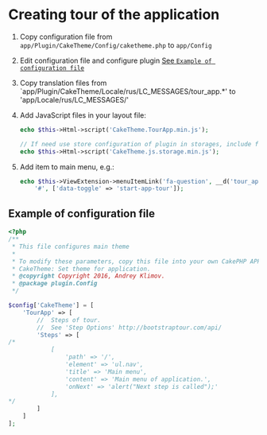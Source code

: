 # Creating tour of the application

1. Copy configuration file from `app/Plugin/CakeTheme/Config/caketheme.php` to `app/Config`
2. Edit configuration file and configure plugin [See `Example of configuration file`](#example-of-configuration-file)
3. Copy translation files from `app/Plugin/CakeTheme/Locale/rus/LC_MESSAGES/tour_app.*' to 'app/Locale/rus/LC_MESSAGES/'
4. Add JavaScript files in your layout file:

   ```php
   echo $this->Html->script('CakeTheme.TourApp.min.js');

   // If need use store configuration of plugin in storages, include file:
   echo $this->Html->script('CakeTheme.js.storage.min.js');
   ```

5. Add item to main menu, e.g.:

   ```php
   echo $this->ViewExtension->menuItemLink('fa-question', __d('tour_app', 'Start the tour of the application'),
       '#', ['data-toggle' => 'start-app-tour']);
   ```

## Example of configuration file

```php
<?php
/**
 * This file configures main theme
 *
 * To modify these parameters, copy this file into your own CakePHP APP/Config directory.
 * CakeTheme: Set theme for application.
 * @copyright Copyright 2016, Andrey Klimov.
 * @package plugin.Config
 */

$config['CakeTheme'] = [
    'TourApp' => [
        //  Steps of tour.
        //  See 'Step Options' http://bootstraptour.com/api/
        'Steps' => [
/*
            [
                'path' => '/',
                'element' => 'ul.nav',
                'title' => 'Main menu',
                'content' => 'Main menu of application.',
                'onNext' => 'alert("Next step is called");'
            ],
*/
        ]
    ]
];
```
